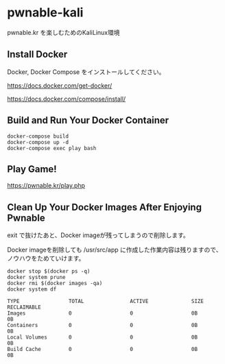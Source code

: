 # pwnable-kali
pwnable.kr を楽しむためのKaliLinux環境

## Install Docker

Docker, Docker Compose をインストールしてください。

https://docs.docker.com/get-docker/

https://docs.docker.com/compose/install/


## Build and Run Your Docker Container

```
docker-compose build
docker-compose up -d
docker-compose exec play bash
```

## Play Game!

https://pwnable.kr/play.php


## Clean Up Your Docker Images After Enjoying Pwnable

exit で抜けたあと、Docker imageが残ってしまうので削除します。

Docker imageを削除しても /usr/src/app に作成した作業内容は残りますので、ノウハウをためていけます。

```
docker stop $(docker ps -q)
docker system prune
docker rmi $(docker images -qa)
docker system df

TYPE                TOTAL               ACTIVE              SIZE                RECLAIMABLE
Images              0                   0                   0B                  0B
Containers          0                   0                   0B                  0B
Local Volumes       0                   0                   0B                  0B
Build Cache         0                   0                   0B                  0B
```
